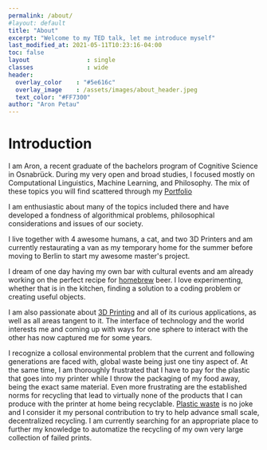 ```yaml
---
permalink: /about/
#layout: default
title: "About"
excerpt: "Welcome to my TED talk, let me introduce myself"
last_modified_at: 2021-05-11T10:23:16-04:00
toc: false
layout                : single
classes               : wide
header:
  overlay_color    : "#5e616c"
  overlay_image    : /assets/images/about_header.jpeg
  text_color: "#FF7300"
author: "Aron Petau"
---
```


# Introduction

I am Aron, a recent graduate of the bachelors program of Cognitive Science in Osnabrück. 
During my very open and broad studies, I focused mostly on Computational Linguistics, Machine Learning, and Philosophy.
The mix of these topics you will find scattered through my [Portfolio](/portfolio/)

I am enthusiastic about many of the topics included there and have developed a fondness of algorithmical problems, philosophical considerations and issues of our society. 

I live together with 4 awesome humans, a cat, and two 3D Printers and am currently restaurating a van as my temporary home for the summer before moving to Berlin to start my awesome master's project.

I dream of one day having my own bar with cultural events and am already working on the perfect recipe for [homebrew](/homebrew/) beer. I love experimenting, whether that is in the kitchen, finding a solution to a coding problem or creating useful objects. 

I am also passionate about [3D Printing](/printing/) and all of its curious applications, as well as all areas tangent to it.
The interface of technology and the world interests me and coming up with ways for one sphere to interact with the other has now captured me for some years. 

I recognize a collosal environmental problem that the current and following generations are faced with, global waste being just one tiny aspect of.
At the same time, I am thoroughly frustrated that I have to pay for the plastic that goes into my printer while I throw the packaging of my food away, being the exact same material.
Even more frustrating are the established norms for recycling that lead to virtually none of the products that I can produce with the printer at home being recyclable.
[Plastic waste](/plastic-recycling/) is no joke and I consider it my personal contribution to try to help advance small scale, decentralized recycling.
I am currently searching for an appropriate place to further my knowledge to automatize the recycling of my own very large collection of failed prints.


